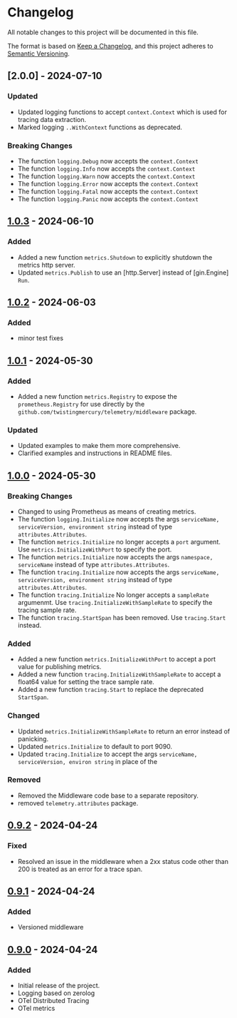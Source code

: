 # Changelog

All notable changes to this project will be documented in this file.

The format is based on [Keep a Changelog](https://keepachangelog.com/en/1.0.0/),
and this project adheres to [Semantic Versioning](https://semver.org/spec/v2.0.0.html).

## [2.0.0] - 2024-07-10
### Updated
- Updated logging functions to accept `context.Context` which is used for tracing data extraction.
- Marked logging `..WithContext` functions as deprecated.

### Breaking Changes
- The function `logging.Debug` now accepts the `context.Context`
- The function `logging.Info` now accepts the `context.Context`
- The function `logging.Warn` now accepts the `context.Context`
- The function `logging.Error` now accepts the `context.Context`
- The function `logging.Fatal` now accepts the `context.Context`
- The function `logging.Panic` now accepts the `context.Context`

## [1.0.3] - 2024-06-10
### Added
- Added a new function `metrics.Shutdown` to explicitly shutdown the metrics http server.
- Updated `metrics.Publish` to use an [http.Server] instead of [gin.Engine] `Run`.

## [1.0.2] - 2024-06-03
### Added
- minor test fixes

## [1.0.1] - 2024-05-30
### Added
- Added a new function `metrics.Registry` to expose the `prometheus.Registry` for use directly by the `github.com/twistingmercury/telemetry/middleware` package.

### Updated
- Updated examples to make them more comprehensive.
- Clarified examples and instructions in README files.

## [1.0.0] - 2024-05-30

### Breaking Changes
- Changed to using Prometheus as means of creating metrics.
- The function `logging.Initialize` now accepts the args `serviceName, serviceVersion, environment string` instead of type `attributes.Attributes`.
- The function `metrics.Initialize` no longer accepts a `port` argument. Use `metrics.InitializeWithPort` to specify the port.
- The function `metrics.Initialize` now accepts the args `namespace, serviceName` instead of type `attributes.Attributes`.
- The function `tracing.Initialize` now accepts the args `serviceName, serviceVersion, environment string` instead of type `attributes.Attributes`.
- The function `tracing.Initialize` No longer accepts a `sampleRate` argumenmt. Use `tracing.InitializeWithSampleRate` to specify the tracing sample rate.
- The function `tracing.StartSpan` has been removed. Use `tracing.Start` instead.

### Added
- Added a new function `metrics.InitializeWithPort` to accept a port value for publishing metrics.
- Added a new function `tracing.InitializeWithSampleRate` to accept a float64 value for setting the trace sample rate.
- Added a new function `tracing.Start` to replace the deprecated `StartSpan`.

### Changed
- Updated `metrics.InitializeWithSampleRate` to return an error instead of panicking.
- Updated `metrics.Initialize` to default to port 9090.
- Updated `tracing.Initialize` to accept the args `serviceName, serviceVersion, environ string` in place of the 

### Removed
- Removed the Middleware code base to a separate repository.
- removed `telemetry.attributes` package.

## [0.9.2] - 2024-04-24

### Fixed
- Resolved an issue in the middleware when a 2xx status code other than 200 is treated as an error for a trace span.

## [0.9.1] - 2024-04-24

### Added
- Versioned middleware

## [0.9.0] - 2024-04-24

### Added
- Initial release of the project.
- Logging based on zerolog
- OTel Distributed Tracing
- OTel metrics

[1.0.3]: https://github.com/twistingmercury/telemetry/compare/v1.0.3...v1.0.3
[1.0.2]: https://github.com/twistingmercury/telemetry/compare/v1.0.1...v1.0.2
[1.0.1]: https://github.com/twistingmercury/telemetry/compare/v1.0.0...v1.0.1
[1.0.0]: https://github.com/twistingmercury/telemetry/compare/v0.9.2...v1.0.0
[0.9.2]: https://github.com/twistingmercury/telemetry/compare/v0.9.1...v0.9.2
[0.9.1]: https://github.com/twistingmercury/telemetry/compare/v0.9.0...v0.9.1
[0.9.0]: https://github.com/twistingmercury/telemetry/releases/tag/v0.9.0
